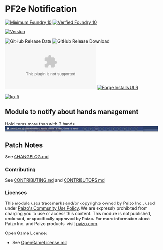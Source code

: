 # PF2e Notification
[![Minimum Foundry 10]][Foundry URL]
[![Verified Foundry 10]][Foundry URL]

[![Version]][Version URL]

![GitHub Release Date]
![GitHub Release Download]
![the latest version zip](https://img.shields.io/github/downloads/reyzor1991/foundry-vtt-pf2e-notification/latest/pf2e-notification.zip)
[![Forge Installs ULR]][Forge Installs Download]

[![ko-fi](https://ko-fi.com/img/githubbutton_sm.svg)](https://ko-fi.com/W7W2LF8UA)

## Module to notify about hands management
Hold items more than with 2 hands
![hold](./hold.png)

## Patch Notes

See [CHANGELOG.md](./CHANGELOG.md)

### Contributing
See [CONTRIBUTING.md](CONTRIBUTING.md) and [CONTRIBUTORS.md](CONTRIBUTORS.md)

### Licenses

This module uses trademarks and/or copyrights owned by Paizo Inc., used
under [Paizo's Community Use Policy](https://paizo.com/community/communityuse). We are expressly prohibited from
charging you to use or access this content. This module is not published, endorsed, or specifically approved by Paizo.
For more information about Paizo Inc. and Paizo products, visit [paizo.com](paizo.com).

Open Game License:

* See [OpenGameLicense.md](OpenGameLicense.md)

[Foundry URL]: https://foundryvtt.com
[Minimum Foundry 10]: https://img.shields.io/badge/Minimum%20Foundry-10.291-informational?style=flat-square
[Verified Foundry 10]: https://img.shields.io/badge/Verified%20Foundry-10.291-informational?style=flat-square

[Version]: https://img.shields.io/badge/Version-0.0.2-yellow?style=flat-square
[Version URL]: https://github.com/reyzor1991/foundry-vtt-pf2e-notification

[GitHub Release Date]: https://img.shields.io/github/release-date/reyzor1991/foundry-vtt-pf2e-notification
[GitHub Release Download]: https://img.shields.io/github/downloads/reyzor1991/foundry-vtt-pf2e-notification/total
[Forge Installs ULR]: https://img.shields.io/badge/dynamic/json?label=Forge%20Installs&query=package.installs&suffix=%25&url=https%3A%2F%2Fforge-vtt.com%2Fapi%2Fbazaar%2Fpackage%2Fpf2e-notification&colorB=4aa94a
[Forge Installs Download]: https://forge-vtt.com/bazaar#package=pf2e-notification